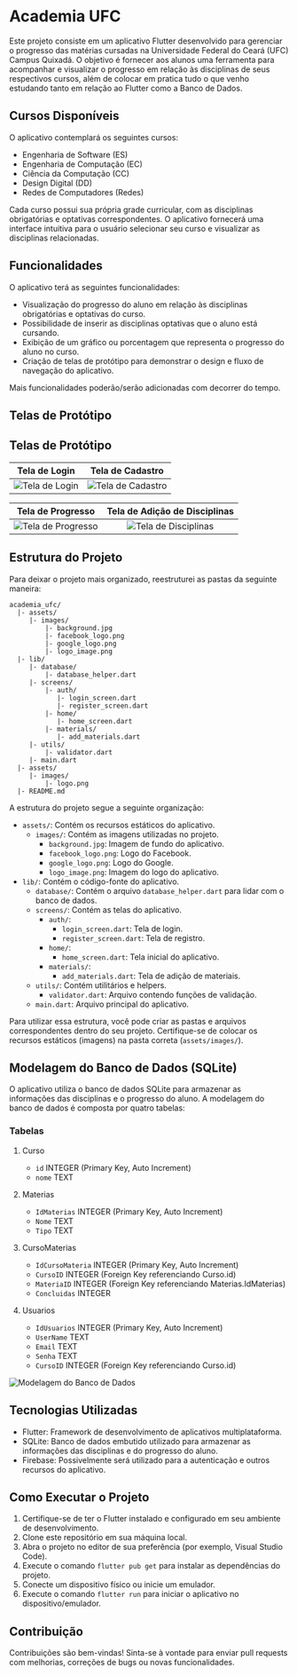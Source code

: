 # Academia UFC

Este projeto consiste em um aplicativo Flutter desenvolvido para gerenciar o progresso das matérias cursadas na Universidade Federal do Ceará (UFC) Campus Quixadá. O objetivo é fornecer aos alunos uma ferramenta para acompanhar e visualizar o progresso em relação às disciplinas de seus respectivos cursos, além de colocar em pratica tudo o que venho estudando tanto em relação ao Flutter como a Banco de Dados.

## Cursos Disponíveis

O aplicativo contemplará os seguintes cursos:

- Engenharia de Software (ES)
- Engenharia de Computação (EC)
- Ciência da Computação (CC)
- Design Digital (DD)
- Redes de Computadores (Redes)

Cada curso possui sua própria grade curricular, com as disciplinas obrigatórias e optativas correspondentes. O aplicativo fornecerá uma interface intuitiva para o usuário selecionar seu curso e visualizar as disciplinas relacionadas.

## Funcionalidades

O aplicativo terá as seguintes funcionalidades:

- Visualização do progresso do aluno em relação às disciplinas obrigatórias e optativas do curso.
- Possibilidade de inserir as disciplinas optativas que o aluno está cursando.
- Exibição de um gráfico ou porcentagem que representa o progresso do aluno no curso.
- Criação de telas de protótipo para demonstrar o design e fluxo de navegação do aplicativo.

Mais funcionalidades poderão/serão adicionadas com decorrer do tempo.

## Telas de Protótipo

## Telas de Protótipo

| Tela de Login                            | Tela de Cadastro                         |
| :--------------------------------------: | :--------------------------------------: |
| ![Tela de Login](prototipo/01.png)       | ![Tela de Cadastro](prototipo/02.png)    |

| Tela de Progresso                        | Tela de Adição de Disciplinas             |
| :--------------------------------------: | :--------------------------------------: |
| ![Tela de Progresso](prototipo/03.png)    | ![Tela de Disciplinas](prototipo/04.png) |


## Estrutura do Projeto

Para deixar o projeto mais organizado, reestruturei as pastas da seguinte maneira:
```
academia_ufc/
  |- assets/
     |- images/
         |- background.jpg
         |- facebook_logo.png
         |- google_logo.png
         |- logo_image.png
  |- lib/
     |- database/
         |- database_helper.dart
     |- screens/
         |- auth/
            |- login_screen.dart
            |- register_screen.dart
         |- home/
            |- home_screen.dart
         |- materials/
            |- add_materials.dart
     |- utils/
         |- validator.dart
     |- main.dart
  |- assets/
     |- images/
         |- logo.png
  |- README.md
```


A estrutura do projeto segue a seguinte organização:

- `assets/`: Contém os recursos estáticos do aplicativo.
   - `images/`: Contém as imagens utilizadas no projeto.
      - `background.jpg`: Imagem de fundo do aplicativo.
      - `facebook_logo.png`: Logo do Facebook.
      - `google_logo.png`: Logo do Google.
      - `logo_image.png`: Imagem do logo do aplicativo.
- `lib/`: Contém o código-fonte do aplicativo.
   - `database/`: Contém o arquivo `database_helper.dart` para lidar com o banco de dados.
   - `screens/`: Contém as telas do aplicativo.
      - `auth/`: 
         - `login_screen.dart`: Tela de login.
         - `register_screen.dart`: Tela de registro.
      - `home/`: 
         - `home_screen.dart`: Tela inicial do aplicativo.
      - `materials/`: 
         - `add_materials.dart`: Tela de adição de materiais.
   - `utils/`: Contém utilitários e helpers.
      - `validator.dart`: Arquivo contendo funções de validação.
   - `main.dart`: Arquivo principal do aplicativo.

Para utilizar essa estrutura, você pode criar as pastas e arquivos correspondentes dentro do seu projeto. Certifique-se de colocar os recursos estáticos (imagens) na pasta correta (`assets/images/`).


## Modelagem do Banco de Dados (SQLite)

O aplicativo utiliza o banco de dados SQLite para armazenar as informações das disciplinas e o progresso do aluno. A modelagem do banco de dados é composta por quatro tabelas:

### Tabelas

1. Curso

   - `id` INTEGER (Primary Key, Auto Increment)
   - `nome` TEXT

2. Materias

   - `IdMaterias` INTEGER (Primary Key, Auto Increment)
   - `Nome` TEXT
   - `Tipo` TEXT

3. CursoMaterias

   - `IdCursoMateria` INTEGER (Primary Key, Auto Increment)
   - `CursoID` INTEGER (Foreign Key referenciando Curso.id)
   - `MateriaID` INTEGER (Foreign Key referenciando Materias.IdMaterias)
   - `Concluidas` INTEGER

4. Usuarios

   - `IdUsuarios` INTEGER (Primary Key, Auto Increment)
   - `UserName` TEXT
   - `Email` TEXT
   - `Senha` TEXT
   - `CursoID` INTEGER (Foreign Key referenciando Curso.id)

![Modelagem do Banco de Dados](prototipo/modelagem_banco_dados.png)

## Tecnologias Utilizadas

- Flutter: Framework de desenvolvimento de aplicativos multiplataforma.
- SQLite: Banco de dados embutido utilizado para armazenar as informações das disciplinas e do progresso do aluno.
- Firebase: Possivelmente será utilizado para a autenticação e outros recursos do aplicativo.

## Como Executar o Projeto

1. Certifique-se de ter o Flutter instalado e configurado em seu ambiente de desenvolvimento.
2. Clone este repositório em sua máquina local.
3. Abra o projeto no editor de sua preferência (por exemplo, Visual Studio Code).
4. Execute o comando `flutter pub get` para instalar as dependências do projeto.
5. Conecte um dispositivo físico ou inicie um emulador.
6. Execute o comando `flutter run` para iniciar o aplicativo no dispositivo/emulador.

## Contribuição

Contribuições são bem-vindas! Sinta-se à vontade para enviar pull requests com melhorias, correções de bugs ou novas funcionalidades.
